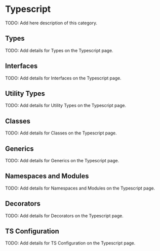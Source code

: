 # Typescript

TODO: Add here description of this category.

## Types

TODO: Add details for Types on the Typescript page.

## Interfaces

TODO: Add details for Interfaces on the Typescript page.

## Utility Types

TODO: Add details for Utility Types on the Typescript page.

## Classes

TODO: Add details for Classes on the Typescript page.

## Generics

TODO: Add details for Generics on the Typescript page.

## Namespaces and Modules

TODO: Add details for Namespaces and Modules on the Typescript page.

## Decorators

TODO: Add details for Decorators on the Typescript page.

## TS Configuration

TODO: Add details for TS Configuration on the Typescript page.

